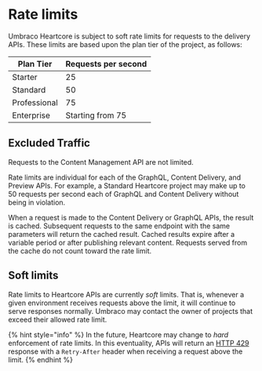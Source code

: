 # Rate limits
Umbraco Heartcore is subject to soft rate limits for requests to the delivery APIs. These limits are based upon the plan tier of the project, as follows:

| Plan Tier      | Requests per second |
| -------------- | ------------------- |
| Starter        | 25                  |
| Standard       | 50                  |
| Professional   | 75                  |
| Enterprise     | Starting from 75    |


## Excluded Traffic
Requests to the Content Management API are not limited.

Rate limits are individual for each of the GraphQL, Content Delivery, and Preview APIs. For example, a Standard Heartcore project may make up to 50 requests per second each of GraphQL and Content Delivery without being in violation.

When a request is made to the Content Delivery or GraphQL APIs, the result is cached. Subsequent requests to the same endpoint with the same parameters will return the cached result. Cached results expire after a variable period or after publishing relevant content. Requests served from the cache do not count toward the rate limit.

## Soft limits
Rate limits to Heartcore APIs are currently _soft_ limits. That is, whenever a given environment receives requests above the limit, it will continue to serve responses normally. Umbraco may contact the owner of projects that exceed their allowed rate limit.

{% hint style="info" %}
In the future, Heartcore may change to _hard_ enforcement of rate limits. In this eventuality, APIs will return an [HTTP 429](https://developer.mozilla.org/en-US/docs/Web/HTTP/Status/429) response with a `Retry-After` header when receiving a request above the limit.
{% endhint %}
